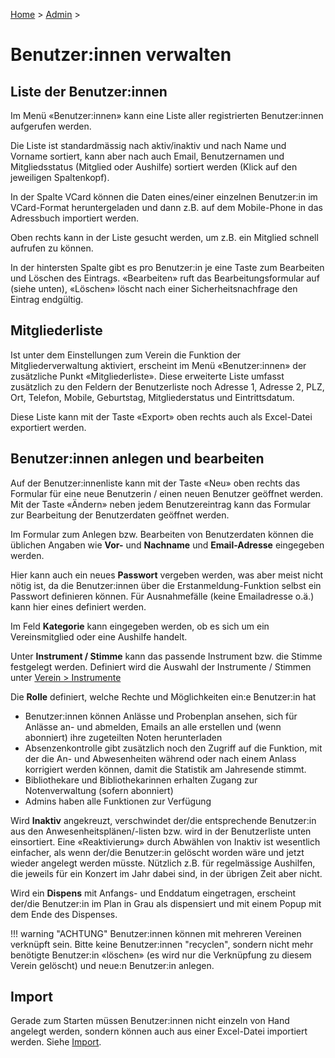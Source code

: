 [Home](/) > [Admin](/admin) >

# Benutzer:innen verwalten

## Liste der Benutzer:innen
Im Menü «Benutzer:innen» kann eine Liste aller registrierten Benutzer:innen aufgerufen werden.

Die Liste ist standardmässig nach aktiv/inaktiv und nach Name und Vorname sortiert, kann aber nach auch Email, Benutzernamen und Mitgliedsstatus (Mitglied oder Aushilfe) sortiert werden (Klick auf den jeweiligen Spaltenkopf).

In der Spalte VCard können die Daten eines/einer einzelnen Benutzer:in im VCard-Format heruntergeladen und dann z.B. auf dem Mobile-Phone in das Adressbuch importiert werden.

Oben rechts kann in der Liste gesucht werden, um z.B. ein Mitglied schnell aufrufen zu können.

In der hintersten Spalte gibt es pro Benutzer:in je eine Taste zum Bearbeiten und Löschen des Eintrags.
«Bearbeiten» ruft das Bearbeitungsformular auf (siehe unten), «Löschen» löscht nach einer Sicherheitsnachfrage den Eintrag endgültig.

## Mitgliederliste
Ist unter dem Einstellungen zum Verein die Funktion der Mitgliederverwaltung aktiviert, erscheint im Menü «Benutzer:innen» der zusätzliche Punkt «Mitgliederliste». Diese erweiterte Liste umfasst zusätzlich zu den Feldern der Benutzerliste noch Adresse 1, Adresse 2, PLZ, Ort, Telefon, Mobile, Geburtstag, Mitgliederstatus und Eintrittsdatum.

Diese Liste kann mit der Taste «Export» oben rechts auch als Excel-Datei exportiert werden.

## Benutzer:innen anlegen und bearbeiten
Auf der Benutzer:innenliste kann mit der Taste «Neu» oben rechts das Formular für eine neue Benutzerin / einen neuen Benutzer geöffnet werden.  
Mit der Taste «Ändern» neben jedem Benutzereintrag kann das Formular zur Bearbeitung der Benutzerdaten geöffnet werden.

Im Formular zum Anlegen bzw. Bearbeiten von Benutzerdaten können die üblichen Angaben wie **Vor-** und **Nachname** und **Email-Adresse** eingegeben werden.

Hier kann auch ein neues **Passwort** vergeben werden, was aber meist nicht nötig ist, da die Benutzer:innen über die Erstanmeldung-Funktion selbst ein Passwort definieren können. Für Ausnahmefälle (keine Emailadresse o.ä.) kann hier eines definiert werden.

Im Feld **Kategorie** kann eingegeben werden, ob es sich um ein Vereinsmitglied oder eine Aushilfe handelt.

Unter **Instrument / Stimme** kann das passende Instrument bzw. die Stimme festgelegt werden. Definiert wird die Auswahl der Instrumente / Stimmen unter [Verein > Instrumente](/admin/verein)

Die **Rolle** definiert, welche Rechte und Möglichkeiten ein:e Benutzer:in hat

- Benutzer:innen können Anlässe und Probenplan ansehen, sich für Anlässe an- und abmelden, Emails an alle erstellen und (wenn abonniert) ihre zugeteilten Noten herunterladen
- Absenzenkontrolle gibt zusätzlich noch den Zugriff auf die Funktion, mit der die An- und Abwesenheiten während oder nach einem Anlass korrigiert werden können, damit die Statistik am Jahresende stimmt.
- Bibliothekare und Bibliothekarinnen erhalten Zugang zur Notenverwaltung (sofern abonniert)
- Admins haben alle Funktionen zur Verfügung

Wird **Inaktiv** angekreuzt, verschwindet der/die entsprechende Benutzer:in aus den Anwesenheitsplänen/-listen bzw. wird in der Benutzerliste unten einsortiert. Eine «Reaktivierung» durch Abwählen von Inaktiv ist wesentlich einfacher, als wenn der/die Benutzer:in gelöscht worden wäre und jetzt wieder angelegt werden müsste. Nützlich z.B. für regelmässige Aushilfen, die jeweils für ein Konzert im Jahr dabei sind, in der übrigen Zeit aber nicht.

Wird ein **Dispens** mit Anfangs- und Enddatum eingetragen, erscheint der/die Benutzer:in im Plan in Grau als dispensiert und mit einem Popup mit dem Ende des Dispenses.

!!! warning "ACHTUNG"
    Benutzer:innen können mit mehreren Vereinen verknüpft sein. Bitte keine Benutzer:innen "recyclen", sondern nicht mehr benötigte Benutzer:in «löschen» (es wird nur die Verknüpfung zu diesem Verein gelöscht) und neue:n Benutzer:in anlegen.

## Import
Gerade zum Starten müssen Benutzer:innen nicht einzeln von Hand angelegt werden, sondern können auch aus einer Excel-Datei importiert werden. Siehe [Import](/admin/import).